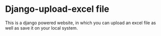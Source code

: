 # Django-upload-excel file

This is a django powered website, in which you can upload an excel file as well as save it on your local system.
